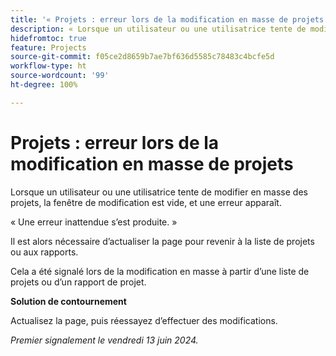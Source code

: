 ```yaml
---
title: '« Projets : erreur lors de la modification en masse de projets »'
description: « Lorsque un utilisateur ou une utilisatrice tente de modifier en masse des projets, la fenêtre de modification est vide, et une erreur apparaît. »
hidefromtoc: true
feature: Projects
source-git-commit: f05ce2d8659b7ae7bf636d5585c78483c4bcfe5d
workflow-type: ht
source-wordcount: '99'
ht-degree: 100%

---
```



# Projets : erreur lors de la modification en masse de projets

Lorsque un utilisateur ou une utilisatrice tente de modifier en masse des projets, la fenêtre de modification est vide, et une erreur apparaît.

« Une erreur inattendue s’est produite. »

Il est alors nécessaire d’actualiser la page pour revenir à la liste de projets ou aux rapports.

Cela a été signalé lors de la modification en masse à partir d’une liste de projets ou d’un rapport de projet.

**Solution de contournement**

Actualisez la page, puis réessayez d’effectuer des modifications.

_Premier signalement le vendredi 13 juin 2024._
